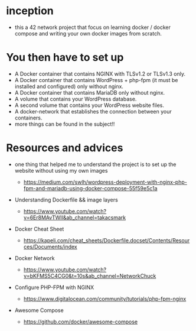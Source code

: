# inception 


- this a 42 network project that focus on learning docker / docker compose and writing your own docker images from scratch.

# You then have to set up
* A Docker container that contains NGINX with TLSv1.2 or TLSv1.3 only.
* A Docker container that contains WordPress + php-fpm (it must be installed and configured) only without nginx.
* A Docker container that contains MariaDB only without nginx.
* A volume that contains your WordPress database.
* A second volume that contains your WordPress website files.
* A docker-network that establishes the connection between your containers.
* more things can be found in the subject!!



# Resources and advices

* one thing that helped me to understand the project is to set up the website without using my own images 
     - https://medium.com/swlh/wordpress-deployment-with-nginx-php-fpm-and-mariadb-using-docker-compose-55f59e5c1a
* Understanding Dockerfile && image layers
     - https://www.youtube.com/watch?v=6Er8MAvTWlI&ab_channel=takacsmark
* Docker Cheat Sheet
     - https://kapeli.com/cheat_sheets/Dockerfile.docset/Contents/Resources/Documents/index
* Docker Network
    - https://www.youtube.com/watch?v=bKFMS5C4CG0&t=10s&ab_channel=NetworkChuck
 
* Configure PHP-FPM with NGINX
    - https://www.digitalocean.com/community/tutorials/php-fpm-nginx
    
* Awesome Compose
    - https://github.com/docker/awesome-compose
